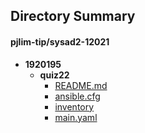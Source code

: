 ## Directory Summary
#### pjlim-tip/sysad2-12021
   * __1920195__  
     * **quiz22**  
       * [README.md](./README.md)
       * [ansible.cfg](./ansible.cfg)         
       * [inventory](./inventory)   
       * [main.yaml](./main.yaml)
